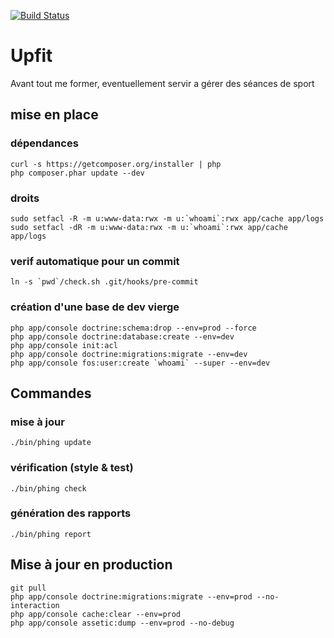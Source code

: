[![Build Status](https://secure.travis-ci.org/bpaulin/upfit.png?branch=master)](https://travis-ci.org/bpaulin/upfit)

# Upfit

Avant tout me former, eventuellement servir a gérer des séances de sport

## mise en place

### dépendances

    curl -s https://getcomposer.org/installer | php
    php composer.phar update --dev

### droits

    sudo setfacl -R -m u:www-data:rwx -m u:`whoami`:rwx app/cache app/logs
    sudo setfacl -dR -m u:www-data:rwx -m u:`whoami`:rwx app/cache app/logs

### verif automatique pour un commit

    ln -s `pwd`/check.sh .git/hooks/pre-commit

### création d'une base de dev vierge

	php app/console doctrine:schema:drop --env=prod --force
	php app/console doctrine:database:create --env=dev
	php app/console init:acl
	php app/console doctrine:migrations:migrate --env=dev
	php app/console fos:user:create `whoami` --super --env=dev

## Commandes

### mise à jour

    ./bin/phing update

### vérification (style & test)

    ./bin/phing check

### génération des rapports

    ./bin/phing report

## Mise à jour en production

	git pull
	php app/console doctrine:migrations:migrate --env=prod --no-interaction
	php app/console cache:clear --env=prod
	php app/console assetic:dump --env=prod --no-debug



